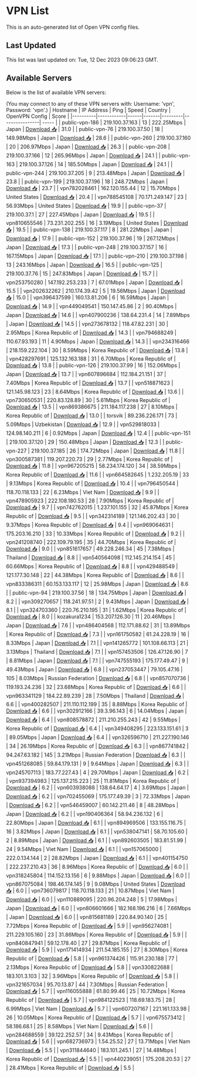 # VPN List

This is an auto-generated list of Open VPN config files.

## Last Updated

This list was last updated on: Tue, 12 Dec 2023 09:06:23 GMT.

## Available Servers

Below is the list of available VPN servers:

(You may connect to any of these VPN servers with: Username: 'vpn', Password: 'vpn'.)
| Hostname | IP Address | Ping | Speed | Country | OpenVPN Config | Score |
|----------|------------|------|-------|---------|----------------| ----- |
| public-vpn-186 | 219.100.37.163 | 13 | 222.25Mbps | Japan | [Download 📥](./configs/server_0_JP.ovpn) | 31.0 |
| public-vpn-76 | 219.100.37.50 | 18 | 149.98Mbps | Japan | [Download 📥](./configs/server_1_JP.ovpn) | 28.6 |
| public-vpn-260 | 219.100.37.160 | 20 | 206.97Mbps | Japan | [Download 📥](./configs/server_2_JP.ovpn) | 26.3 |
| public-vpn-208 | 219.100.37.166 | 12 | 265.96Mbps | Japan | [Download 📥](./configs/server_3_JP.ovpn) | 24.1 |
| public-vpn-163 | 219.100.37.126 | 14 | 185.50Mbps | Japan | [Download 📥](./configs/server_4_JP.ovpn) | 24.1 |
| public-vpn-244 | 219.100.37.205 | 9 | 213.48Mbps | Japan | [Download 📥](./configs/server_5_JP.ovpn) | 23.8 |
| public-vpn-199 | 219.100.37.196 | 18 | 248.72Mbps | Japan | [Download 📥](./configs/server_6_JP.ovpn) | 23.7 |
| vpn782028461 | 162.120.155.44 | 12 | 15.70Mbps | United States | [Download 📥](./configs/server_7_US.ovpn) | 20.4 |
| vpn788545108 | 70.171.249.147 | 23 | 56.93Mbps | United States | [Download 📥](./configs/server_8_US.ovpn) | 19.9 |
| public-vpn-37 | 219.100.37.1 | 27 | 227.45Mbps | Japan | [Download 📥](./configs/server_9_JP.ovpn) | 19.5 |
| vpn810655546 | 73.231.202.255 | 16 | 3.19Mbps | United States | [Download 📥](./configs/server_10_US.ovpn) | 19.5 |
| public-vpn-138 | 219.100.37.117 | 8 | 281.22Mbps | Japan | [Download 📥](./configs/server_11_JP.ovpn) | 17.9 |
| public-vpn-152 | 219.100.37.96 | 19 | 267.12Mbps | Japan | [Download 📥](./configs/server_12_JP.ovpn) | 17.3 |
| public-vpn-248 | 219.100.37.157 | 16 | 167.15Mbps | Japan | [Download 📥](./configs/server_13_JP.ovpn) | 17.1 |
| public-vpn-210 | 219.100.37.198 | 13 | 243.16Mbps | Japan | [Download 📥](./configs/server_14_JP.ovpn) | 16.5 |
| public-vpn-125 | 219.100.37.76 | 15 | 247.83Mbps | Japan | [Download 📥](./configs/server_15_JP.ovpn) | 15.7 |
| vpn253750280 | 147.192.253.233 | 7 | 67.01Mbps | Japan | [Download 📥](./configs/server_16_JP.ovpn) | 15.5 |
| vpn202632262 | 210.174.39.42 | 5 | 19.56Mbps | Japan | [Download 📥](./configs/server_17_JP.ovpn) | 15.0 |
| vpn396437599 | 160.13.81.206 | 6 | 16.59Mbps | Japan | [Download 📥](./configs/server_18_JP.ovpn) | 14.9 |
| vpn449049541 | 150.147.45.86 | 2 | 90.40Mbps | Japan | [Download 📥](./configs/server_19_JP.ovpn) | 14.6 |
| vpn407900236 | 138.64.231.4 | 14 | 7.89Mbps | Japan | [Download 📥](./configs/server_20_JP.ovpn) | 14.5 |
| vpn273678132 | 118.47.82.231 | 30 | 2.95Mbps | Korea Republic of | [Download 📥](./configs/server_21_KR.ovpn) | 14.3 |
| vpn794688249 | 110.67.93.193 | 11 | 4.90Mbps | Japan | [Download 📥](./configs/server_22_JP.ovpn) | 14.3 |
| vpn234316466 | 218.159.222.104 | 30 | 8.59Mbps | Korea Republic of | [Download 📥](./configs/server_23_KR.ovpn) | 13.8 |
| vpn428297691 | 125.132.163.188 | 31 | 6.70Mbps | Korea Republic of | [Download 📥](./configs/server_24_KR.ovpn) | 13.8 |
| public-vpn-126 | 219.100.37.99 | 16 | 152.06Mbps | Japan | [Download 📥](./configs/server_25_JP.ovpn) | 13.7 |
| vpn607896684 | 112.184.21.151 | 37 | 7.40Mbps | Korea Republic of | [Download 📥](./configs/server_26_KR.ovpn) | 13.7 |
| vpn518871623 | 121.145.98.123 | 23 | 8.64Mbps | Korea Republic of | [Download 📥](./configs/server_27_KR.ovpn) | 13.6 |
| vpn730650531 | 220.83.128.89 | 30 | 5.61Mbps | Korea Republic of | [Download 📥](./configs/server_28_KR.ovpn) | 13.5 |
| vpn869386675 | 211.184.117.238 | 27 | 8.10Mbps | Korea Republic of | [Download 📥](./configs/server_29_KR.ovpn) | 13.0 |
| torsvik | 89.236.226.171 | 73 | 5.09Mbps | Uzbekistan | [Download 📥](./configs/server_30_UZ.ovpn) | 12.9 |
| vpn529818033 | 124.98.140.211 | 6 | 0.92Mbps | Japan | [Download 📥](./configs/server_31_JP.ovpn) | 12.4 |
| public-vpn-151 | 219.100.37.120 | 29 | 150.48Mbps | Japan | [Download 📥](./configs/server_32_JP.ovpn) | 12.3 |
| public-vpn-227 | 219.100.37.185 | 26 | 174.72Mbps | Japan | [Download 📥](./configs/server_33_JP.ovpn) | 11.8 |
| vpn300587381 | 119.207.220.73 | 29 | 2.77Mbps | Korea Republic of | [Download 📥](./configs/server_34_KR.ovpn) | 11.8 |
| vpn967205215 | 58.234.174.120 | 34 | 38.59Mbps | Korea Republic of | [Download 📥](./configs/server_35_KR.ovpn) | 11.6 |
| vpn664582645 | 1.232.205.19 | 33 | 9.13Mbps | Korea Republic of | [Download 📥](./configs/server_36_KR.ovpn) | 10.4 |
| vpn796450544 | 118.70.118.133 | 22 | 6.23Mbps | Viet Nam | [Download 📥](./configs/server_37_VN.ovpn) | 9.9 |
| vpn478905923 | 222.108.180.53 | 28 | 7.90Mbps | Korea Republic of | [Download 📥](./configs/server_38_KR.ovpn) | 9.7 |
| vpn742762015 | 1.237.101.155 | 32 | 45.87Mbps | Korea Republic of | [Download 📥](./configs/server_39_KR.ovpn) | 9.5 |
| vpn342314189 | 121.146.202.43 | 30 | 9.37Mbps | Korea Republic of | [Download 📥](./configs/server_40_KR.ovpn) | 9.4 |
| vpn969064631 | 175.203.16.210 | 33 | 10.33Mbps | Korea Republic of | [Download 📥](./configs/server_41_KR.ovpn) | 9.2 |
| vpn241208740 | 222.109.79.195 | 35 | 44.70Mbps | Korea Republic of | [Download 📥](./configs/server_42_KR.ovpn) | 9.0 |
| vpn851617657 | 49.228.246.34 | 45 | 7.38Mbps | Thailand | [Download 📥](./configs/server_43_TH.ovpn) | 8.8 |
| vpn540564098 | 112.145.214.154 | 45 | 60.66Mbps | Korea Republic of | [Download 📥](./configs/server_44_KR.ovpn) | 8.8 |
| vpn429488549 | 121.177.30.148 | 22 | 44.38Mbps | Korea Republic of | [Download 📥](./configs/server_45_KR.ovpn) | 8.6 |
| vpn833386311 | 60.153.133.117 | 12 | 25.98Mbps | Japan | [Download 📥](./configs/server_46_JP.ovpn) | 8.6 |
| public-vpn-94 | 219.100.37.56 | 18 | 134.75Mbps | Japan | [Download 📥](./configs/server_47_JP.ovpn) | 8.2 |
| vpn309270657 | 118.241.97.51 | 2 | 9.43Mbps | Japan | [Download 📥](./configs/server_48_JP.ovpn) | 8.1 |
| vpn324703360 | 220.76.210.195 | 31 | 1.62Mbps | Korea Republic of | [Download 📥](./configs/server_49_KR.ovpn) | 8.0 |
| kozakura1234 | 153.207.126.30 | 11 | 20.46Mbps | Japan | [Download 📥](./configs/server_50_JP.ovpn) | 7.6 |
| vpn486404568 | 112.171.88.62 | 31 | 13.89Mbps | Korea Republic of | [Download 📥](./configs/server_51_KR.ovpn) | 7.3 |
| vpn161750582 | 61.24.228.19 | 16 | 8.33Mbps | Japan | [Download 📥](./configs/server_52_JP.ovpn) | 7.1 |
| vpn141265772 | 101.108.66.113 | 21 | 3.13Mbps | Thailand | [Download 📥](./configs/server_53_TH.ovpn) | 7.1 |
| vpn157453506 | 126.47.126.90 | 7 | 8.81Mbps | Japan | [Download 📥](./configs/server_54_JP.ovpn) | 7.1 |
| vpn747555193 | 175.177.49.47 | 9 | 49.43Mbps | Japan | [Download 📥](./configs/server_55_JP.ovpn) | 6.8 |
| vpn237053447 | 79.105.47.16 | 105 | 8.03Mbps | Russian Federation | [Download 📥](./configs/server_56_RU.ovpn) | 6.8 |
| vpn857070736 | 119.193.24.236 | 32 | 23.68Mbps | Korea Republic of | [Download 📥](./configs/server_57_KR.ovpn) | 6.6 |
| vpn963341129 | 184.22.89.239 | 28 | 7.50Mbps | Thailand | [Download 📥](./configs/server_58_TH.ovpn) | 6.6 |
| vpn400282507 | 211.110.112.199 | 35 | 8.88Mbps | Korea Republic of | [Download 📥](./configs/server_59_KR.ovpn) | 6.6 |
| vpn302912166 | 39.3.96.143 | 6 | 14.04Mbps | Japan | [Download 📥](./configs/server_60_JP.ovpn) | 6.4 |
| vpn808578872 | 211.210.255.243 | 42 | 9.55Mbps | Korea Republic of | [Download 📥](./configs/server_61_KR.ovpn) | 6.4 |
| vpn349408295 | 223.133.151.61 | 3 | 89.05Mbps | Japan | [Download 📥](./configs/server_62_JP.ovpn) | 6.4 |
| vpn326596710 | 211.227.190.146 | 34 | 26.19Mbps | Korea Republic of | [Download 📥](./configs/server_63_KR.ovpn) | 6.3 |
| vpn867741842 | 94.247.63.182 | 145 | 3.21Mbps | Russian Federation | [Download 📥](./configs/server_64_RU.ovpn) | 6.3 |
| vpn451268085 | 59.84.179.131 | 9 | 9.64Mbps | Japan | [Download 📥](./configs/server_65_JP.ovpn) | 6.3 |
| vpn245707113 | 183.77.227.43 | 4 | 29.70Mbps | Japan | [Download 📥](./configs/server_66_JP.ovpn) | 6.2 |
| vpn937394983 | 125.137.215.223 | 25 | 11.81Mbps | Korea Republic of | [Download 📥](./configs/server_67_KR.ovpn) | 6.2 |
| vpn603938088 | 138.64.64.17 | 4 | 3.69Mbps | Japan | [Download 📥](./configs/server_68_JP.ovpn) | 6.2 |
| vpn702455069 | 175.177.49.39 | 3 | 72.33Mbps | Japan | [Download 📥](./configs/server_69_JP.ovpn) | 6.2 |
| vpn546459007 | 60.142.211.46 | 8 | 48.28Mbps | Japan | [Download 📥](./configs/server_70_JP.ovpn) | 6.2 |
| vpn190406364 | 58.94.236.132 | 6 | 22.80Mbps | Japan | [Download 📥](./configs/server_71_JP.ovpn) | 6.1 |
| vpn894969506 | 133.155.116.75 | 16 | 3.82Mbps | Japan | [Download 📥](./configs/server_72_JP.ovpn) | 6.1 |
| vpn538047141 | 58.70.105.60 | 2 | 8.89Mbps | Japan | [Download 📥](./configs/server_73_JP.ovpn) | 6.1 |
| vpn892603505 | 183.81.51.99 | 24 | 9.54Mbps | Viet Nam | [Download 📥](./configs/server_74_VN.ovpn) | 6.1 |
| vpn157065000 | 222.0.134.144 | 2 | 28.82Mbps | Japan | [Download 📥](./configs/server_75_JP.ovpn) | 6.1 |
| vpn401154750 | 222.237.210.43 | 36 | 8.96Mbps | Korea Republic of | [Download 📥](./configs/server_76_KR.ovpn) | 6.0 |
| vpn318245804 | 114.152.13.156 | 6 | 9.88Mbps | Japan | [Download 📥](./configs/server_77_JP.ovpn) | 6.0 |
| vpn867075084 | 198.46.174.145 | 9 | 9.08Mbps | United States | [Download 📥](./configs/server_78_US.ovpn) | 6.0 |
| vpn736079817 | 118.70.118.133 | 21 | 10.87Mbps | Viet Nam | [Download 📥](./configs/server_79_VN.ovpn) | 6.0 |
| vpn110889095 | 220.96.204.248 | 5 | 17.98Mbps | Japan | [Download 📥](./configs/server_80_JP.ovpn) | 6.0 |
| vpn806601666 | 182.168.196.216 | 6 | 7.66Mbps | Japan | [Download 📥](./configs/server_81_JP.ovpn) | 6.0 |
| vpn815681189 | 220.84.90.140 | 25 | 7.72Mbps | Korea Republic of | [Download 📥](./configs/server_82_KR.ovpn) | 5.9 |
| vpn956274081 | 211.229.105.160 | 23 | 31.86Mbps | Korea Republic of | [Download 📥](./configs/server_83_KR.ovpn) | 5.9 |
| vpn840847941 | 59.12.178.40 | 27 | 29.87Mbps | Korea Republic of | [Download 📥](./configs/server_84_KR.ovpn) | 5.9 |
| vpn171414934 | 211.54.185.155 | 27 | 8.30Mbps | Korea Republic of | [Download 📥](./configs/server_85_KR.ovpn) | 5.8 |
| vpn961374426 | 115.91.230.188 | 77 | 2.13Mbps | Korea Republic of | [Download 📥](./configs/server_86_KR.ovpn) | 5.8 |
| vpn330822688 | 183.101.3.103 | 32 | 3.96Mbps | Korea Republic of | [Download 📥](./configs/server_87_KR.ovpn) | 5.8 |
| vpn321657034 | 95.70.13.87 | 44 | 7.30Mbps | Russian Federation | [Download 📥](./configs/server_88_RU.ovpn) | 5.7 |
| vpn116055888 | 61.80.99.46 | 25 | 10.72Mbps | Korea Republic of | [Download 📥](./configs/server_89_KR.ovpn) | 5.7 |
| vpn984122523 | 118.69.183.75 | 28 | 6.99Mbps | Viet Nam | [Download 📥](./configs/server_90_VN.ovpn) | 5.7 |
| vpn607207167 | 221.161.133.98 | 26 | 10.05Mbps | Korea Republic of | [Download 📥](./configs/server_91_KR.ovpn) | 5.7 |
| vpn675573412 | 58.186.68.1 | 25 | 8.58Mbps | Viet Nam | [Download 📥](./configs/server_92_VN.ovpn) | 5.6 |
| vpn284688559 | 39.122.252.57 | 34 | 9.43Mbps | Korea Republic of | [Download 📥](./configs/server_93_KR.ovpn) | 5.6 |
| vpn682736973 | 1.54.25.52 | 27 | 13.71Mbps | Viet Nam | [Download 📥](./configs/server_94_VN.ovpn) | 5.5 |
| vpn311844640 | 183.101.245.1 | 27 | 14.48Mbps | Korea Republic of | [Download 📥](./configs/server_95_KR.ovpn) | 5.5 |
| vpn440239051 | 175.208.20.53 | 27 | 28.41Mbps | Korea Republic of | [Download 📥](./configs/server_96_KR.ovpn) | 5.5 |
